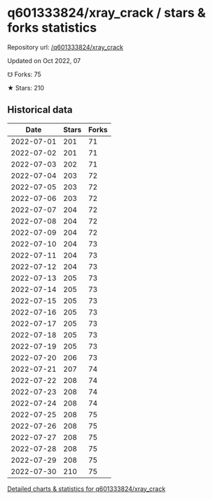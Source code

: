 # q601333824/xray_crack / stars & forks statistics

Repository url: [/q601333824/xray_crack](https://github.com/q601333824/xray_crack)

Updated on Oct 2022, 07

☋ Forks: 75

★ Stars: 210

## Historical data
| Date | Stars | Forks |
|------|-------|-------|
| 2022-07-01 | 201 | 71 | 
| 2022-07-02 | 201 | 71 | 
| 2022-07-03 | 202 | 71 | 
| 2022-07-04 | 203 | 72 | 
| 2022-07-05 | 203 | 72 | 
| 2022-07-06 | 203 | 72 | 
| 2022-07-07 | 204 | 72 | 
| 2022-07-08 | 204 | 72 | 
| 2022-07-09 | 204 | 72 | 
| 2022-07-10 | 204 | 73 | 
| 2022-07-11 | 204 | 73 | 
| 2022-07-12 | 204 | 73 | 
| 2022-07-13 | 205 | 73 | 
| 2022-07-14 | 205 | 73 | 
| 2022-07-15 | 205 | 73 | 
| 2022-07-16 | 205 | 73 | 
| 2022-07-17 | 205 | 73 | 
| 2022-07-18 | 205 | 73 | 
| 2022-07-19 | 205 | 73 | 
| 2022-07-20 | 206 | 73 | 
| 2022-07-21 | 207 | 74 | 
| 2022-07-22 | 208 | 74 | 
| 2022-07-23 | 208 | 74 | 
| 2022-07-24 | 208 | 74 | 
| 2022-07-25 | 208 | 75 | 
| 2022-07-26 | 208 | 75 | 
| 2022-07-27 | 208 | 75 | 
| 2022-07-28 | 208 | 75 | 
| 2022-07-29 | 208 | 75 | 
| 2022-07-30 | 210 | 75 | 


[Detailed charts & statistics for q601333824/xray_crack](https://reviewgithub.com/rep/q601333824/xray_crack)
